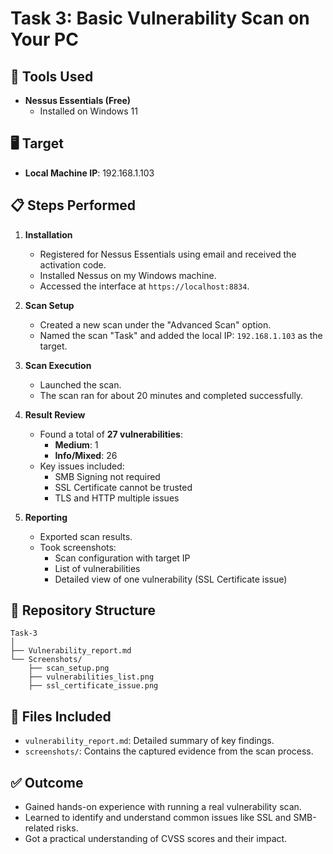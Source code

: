 # Task 3: Basic Vulnerability Scan on Your PC

## 🔧 Tools Used

- **Nessus Essentials (Free)**
  - Installed on Windows 11

## 🖥️ Target

- **Local Machine IP**: 192.168.1.103

## 📋 Steps Performed

1. **Installation**
   - Registered for Nessus Essentials using email and received the activation code.
   - Installed Nessus on my Windows machine.
   - Accessed the interface at `https://localhost:8834`.

2. **Scan Setup**
   - Created a new scan under the "Advanced Scan" option.
   - Named the scan "Task" and added the local IP: `192.168.1.103` as the target.

3. **Scan Execution**
   - Launched the scan.
   - The scan ran for about 20 minutes and completed successfully.

4. **Result Review**
   - Found a total of **27 vulnerabilities**:
     - **Medium**: 1
     - **Info/Mixed**: 26
   - Key issues included:
     - SMB Signing not required
     - SSL Certificate cannot be trusted
     - TLS and HTTP multiple issues

5. **Reporting**
   - Exported scan results.
   - Took screenshots:
     - Scan configuration with target IP
     - List of vulnerabilities
     - Detailed view of one vulnerability (SSL Certificate issue)

## 📂 Repository Structure

```
Task-3
│    
├── Vulnerability_report.md
└── Screenshots/
    ├── scan_setup.png
    ├── vulnerabilities_list.png
    ├── ssl_certificate_issue.png
```

## 📄 Files Included

- `vulnerability_report.md`: Detailed summary of key findings.
- `screenshots/`: Contains the captured evidence from the scan process.

## ✅ Outcome

- Gained hands-on experience with running a real vulnerability scan.
- Learned to identify and understand common issues like SSL and SMB-related risks.
- Got a practical understanding of CVSS scores and their impact.
